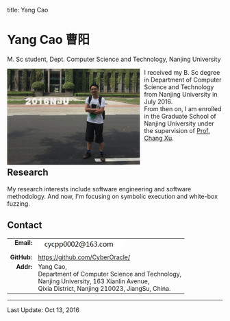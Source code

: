 title: Yang Cao

# Yang Cao 曹阳

M. Sc student, Dept. Computer Science and Technology, Nanjing University

<img style="float:left; margin-right:10px; height:224px" src="cy.JPG">

<div style="height:200px">
<p>
I received my B. Sc degree in Department of Computer Science and Technology from Nanjing University in July 2016.<br>
From then on, I am enrolled in the Graduate School of Nanjing University under the supervision of <a href="http://cs.nju.edu.cn/changxu/">Prof. Chang Xu</a>.
</p>
</div>

## Research

My research interests include software engineering and software methodology. 
And now, I'm focusing on symbolic execution and white-box fuzzing.

## Contact

<table>
<tr valign="top">
	<td align="right"><b>Email: </b></td><td><img src="email.png"></td>
</tr>
<tr valign="top">
	<td align="right"><b>GitHub: </b></td><td><a href="https://github.com/CyberOracle/">https://github.com/CyberOracle/</a></td>
</tr>
<tr valign="top">
	<td align="right"><b>Addr: </b></td><td>Yang Cao,<br> Department of Computer Science and Technology,<br> Nanjing University, 163 Xianlin Avenue,<br> Qixia District, Nanjing 210023, JiangSu, China.</td>
</tr>
</table>

<hr>

Last Update: Oct 13, 2016
